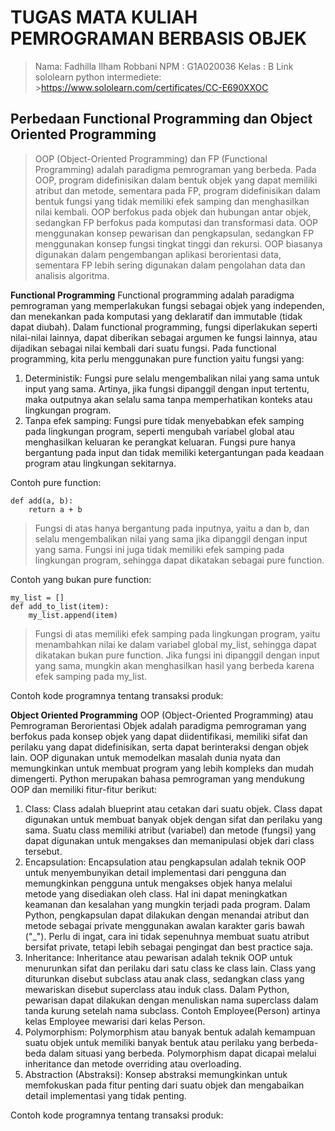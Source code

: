 # TUGAS MATA KULIAH PEMROGRAMAN BERBASIS OBJEK

> Nama: Fadhilla Ilham Robbani
> NPM : G1A020036
> Kelas : B
> Link sololearn python intermediete: >https://www.sololearn.com/certificates/CC-E690XXOC

## **Perbedaan Functional Programming dan Object Oriented Programming**

> OOP (Object-Oriented Programming) dan FP (Functional Programming) adalah paradigma pemrograman yang berbeda. Pada OOP, program didefinisikan dalam bentuk objek yang dapat memiliki atribut dan metode, sementara pada FP, program didefinisikan dalam bentuk fungsi yang tidak memiliki efek samping dan menghasilkan nilai kembali. OOP berfokus pada objek dan hubungan antar objek, sedangkan FP berfokus pada komputasi dan transformasi data. OOP menggunakan konsep pewarisan dan pengkapsulan, sedangkan FP menggunakan konsep fungsi tingkat tinggi dan rekursi. OOP biasanya digunakan dalam pengembangan aplikasi berorientasi data, sementara FP lebih sering digunakan dalam pengolahan data dan analisis algoritma.

**Functional Programming**
Functional programming adalah paradigma pemrograman yang memperlakukan fungsi sebagai objek yang independen, dan menekankan pada komputasi yang deklaratif dan immutable (tidak dapat diubah). Dalam functional programming, fungsi diperlakukan seperti nilai-nilai lainnya, dapat diberikan sebagai argumen ke fungsi lainnya, atau dijadikan sebagai nilai kembali dari suatu fungsi.
Pada functional programming, kita perlu menggunakan pure function yaitu fungsi yang:

1.  Deterministik: Fungsi pure selalu mengembalikan nilai yang sama untuk input yang sama. Artinya, jika fungsi dipanggil dengan input tertentu, maka outputnya akan selalu sama tanpa memperhatikan konteks atau lingkungan program.
2.  Tanpa efek samping: Fungsi pure tidak menyebabkan efek samping pada lingkungan program, seperti mengubah variabel global atau menghasilkan keluaran ke perangkat keluaran. Fungsi pure hanya bergantung pada input dan tidak memiliki ketergantungan pada keadaan program atau lingkungan sekitarnya.

Contoh pure function:

    def add(a, b):
        return a + b

> Fungsi di atas hanya bergantung pada inputnya, yaitu a dan b, dan selalu mengembalikan nilai yang sama jika dipanggil dengan input yang sama. Fungsi ini juga tidak memiliki efek samping pada lingkungan program, sehingga dapat dikatakan sebagai pure function.

Contoh yang bukan pure function:

    my_list = []
    def add_to_list(item):
        my_list.append(item)


> Fungsi di atas memiliki efek samping pada lingkungan program, yaitu menambahkan nilai ke dalam variabel global my_list, sehingga dapat dikatakan bukan pure function. Jika fungsi ini dipanggil dengan input yang sama, mungkin akan menghasilkan hasil yang berbeda karena efek samping pada my_list.

Contoh kode programnya tentang transaksi produk:

**Object Oriented Programming**
OOP (Object-Oriented Programming) atau Pemrograman Berorientasi Objek adalah paradigma pemrograman yang berfokus pada konsep objek yang dapat diidentifikasi, memiliki sifat dan perilaku yang dapat didefinisikan, serta dapat berinteraksi dengan objek lain. OOP digunakan untuk memodelkan masalah dunia nyata dan memungkinkan untuk membuat program yang lebih kompleks dan mudah dimengerti.
Python merupakan bahasa pemrograman yang mendukung OOP dan memiliki fitur-fitur berikut:

1.  Class: Class adalah blueprint atau cetakan dari suatu objek. Class dapat digunakan untuk membuat banyak objek dengan sifat dan perilaku yang sama. Suatu class memiliki atribut (variabel) dan metode (fungsi) yang dapat digunakan untuk mengakses dan memanipulasi objek dari class tersebut.
2.  Encapsulation: Encapsulation atau pengkapsulan adalah teknik OOP untuk menyembunyikan detail implementasi dari pengguna dan memungkinkan pengguna untuk mengakses objek hanya melalui metode yang disediakan oleh class. Hal ini dapat meningkatkan keamanan dan kesalahan yang mungkin terjadi pada program. Dalam Python, pengkapsulan dapat dilakukan dengan menandai atribut dan metode sebagai private menggunakan awalan karakter garis bawah ("\_"). Perlu di ingat, cara ini tidak sepenuhnya membuat suatu atribut bersifat private, tetapi lebih sebagai pengingat dan best practice saja.
3.  Inheritance: Inheritance atau pewarisan adalah teknik OOP untuk menurunkan sifat dan perilaku dari satu class ke class lain. Class yang diturunkan disebut subclass atau anak class, sedangkan class yang mewariskan disebut superclass atau induk class. Dalam Python, pewarisan dapat dilakukan dengan menuliskan nama superclass dalam tanda kurung setelah nama subclass. Contoh Employee(Person) artinya kelas Employee mewarisi dari kelas Person.
4.  Polymorphism: Polymorphism atau banyak bentuk adalah kemampuan suatu objek untuk memiliki banyak bentuk atau perilaku yang berbeda-beda dalam situasi yang berbeda. Polymorphism dapat dicapai melalui inheritance dan metode overriding atau overloading.
5.  Abstraction (Abstraksi): Konsep abstraksi memungkinkan untuk memfokuskan pada fitur penting dari suatu objek dan mengabaikan detail implementasi yang tidak penting.

Contoh kode programnya tentang transaksi produk:
